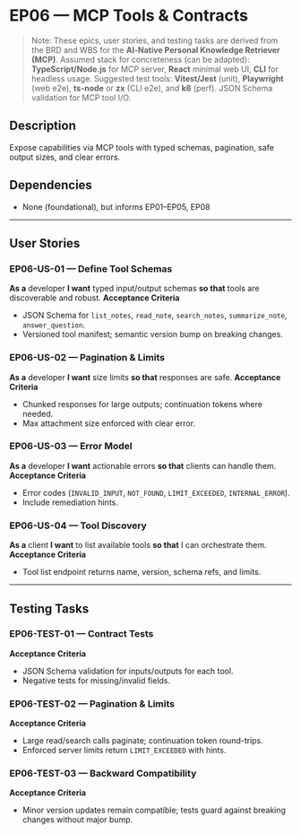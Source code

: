 # EP06 — MCP Tools & Contracts

> Note: These epics, user stories, and testing tasks are derived from the BRD and WBS for the **AI‑Native Personal Knowledge Retriever (MCP)**.
> Assumed stack for concreteness (can be adapted): **TypeScript/Node.js** for MCP server, **React** minimal web UI, **CLI** for headless usage.
> Suggested test tools: **Vitest/Jest** (unit), **Playwright** (web e2e), **ts-node** or **zx** (CLI e2e), and **k6** (perf). JSON Schema validation for MCP tool I/O.

## Description

Expose capabilities via MCP tools with typed schemas, pagination, safe output sizes, and clear errors.

## Dependencies

- None (foundational), but informs EP01–EP05, EP08

---

## User Stories

### EP06-US-01 — Define Tool Schemas

**As a** developer **I want** typed input/output schemas **so that** tools are discoverable and robust.
**Acceptance Criteria**

- JSON Schema for `list_notes`, `read_note`, `search_notes`, `summarize_note`, `answer_question`.
- Versioned tool manifest; semantic version bump on breaking changes.

### EP06-US-02 — Pagination & Limits

**As a** developer **I want** size limits **so that** responses are safe.
**Acceptance Criteria**

- Chunked responses for large outputs; continuation tokens where needed.
- Max attachment size enforced with clear error.

### EP06-US-03 — Error Model

**As a** developer **I want** actionable errors **so that** clients can handle them.
**Acceptance Criteria**

- Error codes (`INVALID_INPUT`, `NOT_FOUND`, `LIMIT_EXCEEDED`, `INTERNAL_ERROR`).
- Include remediation hints.

### EP06-US-04 — Tool Discovery

**As a** client **I want** to list available tools **so that** I can orchestrate them.
**Acceptance Criteria**

- Tool list endpoint returns name, version, schema refs, and limits.

---

## Testing Tasks

### EP06-TEST-01 — Contract Tests

**Acceptance Criteria**

- JSON Schema validation for inputs/outputs for each tool.
- Negative tests for missing/invalid fields.

### EP06-TEST-02 — Pagination & Limits

**Acceptance Criteria**

- Large read/search calls paginate; continuation token round-trips.
- Enforced server limits return `LIMIT_EXCEEDED` with hints.

### EP06-TEST-03 — Backward Compatibility

**Acceptance Criteria**

- Minor version updates remain compatible; tests guard against breaking changes without major bump.
